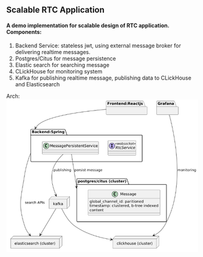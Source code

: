 ## Scalable RTC Application
#### A demo implementation for scalable design of RTC application. Components:
1. Backend Service: stateless jwt, using external message broker for delivering realtime messages.
2. Postgres/Citus for message persistence
3. Elastic search for searching message
4. CLickHouse for monitoring system
5. Kafka for publishing realtime message, publishing data to CLickHouse and Elasticsearch



Arch:
![Arch](diagram/arch.png)